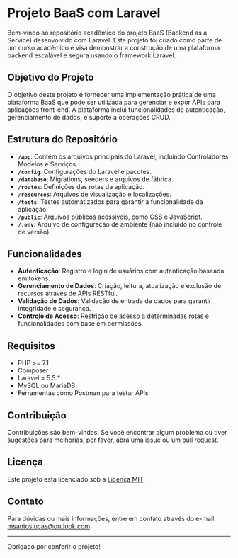 # Projeto BaaS com Laravel

Bem-vindo ao repositório acadêmico do projeto BaaS (Backend as a Service) desenvolvido com Laravel. Este projeto foi criado como parte de um curso acadêmico e visa demonstrar a construção de uma plataforma backend escalável e segura usando o framework Laravel.

## Objetivo do Projeto

O objetivo deste projeto é fornecer uma implementação prática de uma plataforma BaaS que pode ser utilizada para gerenciar e expor APIs para aplicações front-end. A plataforma inclui funcionalidades de autenticação, gerenciamento de dados, e suporte a operações CRUD.

## Estrutura do Repositório

- **`/app`**: Contém os arquivos principais do Laravel, incluindo Controladores, Modelos e Serviços.
- **`/config`**: Configurações do Laravel e pacotes.
- **`/database`**: Migrations, seeders e arquivos de fábrica.
- **`/routes`**: Definições das rotas da aplicação.
- **`/resources`**: Arquivos de visualização e localizações.
- **`/tests`**: Testes automatizados para garantir a funcionalidade da aplicação.
- **`/public`**: Arquivos públicos acessíveis, como CSS e JavaScript.
- **`/.env`**: Arquivo de configuração de ambiente (não incluído no controle de versão).

## Funcionalidades

- **Autenticação**: Registro e login de usuários com autenticação baseada em tokens.
- **Gerenciamento de Dados**: Criação, leitura, atualização e exclusão de recursos através de APIs RESTful.
- **Validação de Dados**: Validação de entrada de dados para garantir integridade e segurança.
- **Controle de Acesso**: Restrição de acesso a determinadas rotas e funcionalidades com base em permissões.

## Requisitos

- PHP >= 7.1
- Composer
- Laravel = 5.5.*
- MySQL ou MariaDB
- Ferramentas como Postman para testar APIs

## Contribuição

Contribuições são bem-vindas! Se você encontrar algum problema ou tiver sugestões para melhorias, por favor, abra uma issue ou um pull request.

## Licença

Este projeto está licenciado sob a [Licença MIT](LICENSE).

## Contato

Para dúvidas ou mais informações, entre em contato através do e-mail: msantoslucas@outlook.com

---

Obrigado por conferir o projeto!